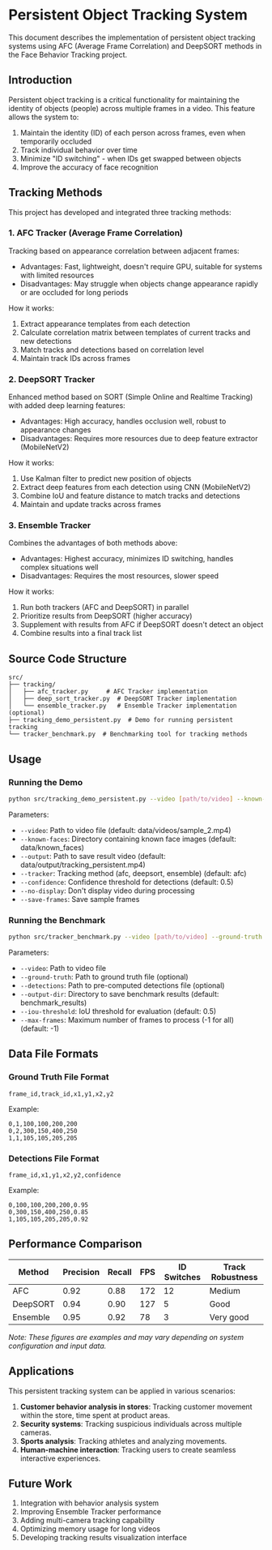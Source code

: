 # Persistent Object Tracking System

This document describes the implementation of persistent object tracking systems using AFC (Average Frame Correlation) and DeepSORT methods in the Face Behavior Tracking project.

## Introduction

Persistent object tracking is a critical functionality for maintaining the identity of objects (people) across multiple frames in a video. This feature allows the system to:

1. Maintain the identity (ID) of each person across frames, even when temporarily occluded
2. Track individual behavior over time
3. Minimize "ID switching" - when IDs get swapped between objects
4. Improve the accuracy of face recognition

## Tracking Methods

This project has developed and integrated three tracking methods:

### 1. AFC Tracker (Average Frame Correlation)

Tracking based on appearance correlation between adjacent frames:

- Advantages: Fast, lightweight, doesn't require GPU, suitable for systems with limited resources
- Disadvantages: May struggle when objects change appearance rapidly or are occluded for long periods

How it works:
1. Extract appearance templates from each detection
2. Calculate correlation matrix between templates of current tracks and new detections
3. Match tracks and detections based on correlation level
4. Maintain track IDs across frames

### 2. DeepSORT Tracker

Enhanced method based on SORT (Simple Online and Realtime Tracking) with added deep learning features:

- Advantages: High accuracy, handles occlusion well, robust to appearance changes
- Disadvantages: Requires more resources due to deep feature extractor (MobileNetV2)

How it works:
1. Use Kalman filter to predict new position of objects
2. Extract deep features from each detection using CNN (MobileNetV2)
3. Combine IoU and feature distance to match tracks and detections
4. Maintain and update tracks across frames

### 3. Ensemble Tracker

Combines the advantages of both methods above:

- Advantages: Highest accuracy, minimizes ID switching, handles complex situations well
- Disadvantages: Requires the most resources, slower speed

How it works:
1. Run both trackers (AFC and DeepSORT) in parallel
2. Prioritize results from DeepSORT (higher accuracy)
3. Supplement with results from AFC if DeepSORT doesn't detect an object
4. Combine results into a final track list

## Source Code Structure

```
src/
├── tracking/
│   ├── afc_tracker.py     # AFC Tracker implementation
│   ├── deep_sort_tracker.py  # DeepSORT Tracker implementation
│   └── ensemble_tracker.py   # Ensemble Tracker implementation (optional)
├── tracking_demo_persistent.py  # Demo for running persistent tracking
└── tracker_benchmark.py  # Benchmarking tool for tracking methods
```

## Usage

### Running the Demo

```bash
python src/tracking_demo_persistent.py --video [path/to/video] --known-faces [path/to/known_faces_dir] --output [path/to/output.mp4] --tracker [afc/deepsort/ensemble]
```

Parameters:
- `--video`: Path to video file (default: data/videos/sample_2.mp4)
- `--known-faces`: Directory containing known face images (default: data/known_faces)
- `--output`: Path to save result video (default: data/output/tracking_persistent.mp4)
- `--tracker`: Tracking method (afc, deepsort, ensemble) (default: afc)
- `--confidence`: Confidence threshold for detections (default: 0.5)
- `--no-display`: Don't display video during processing
- `--save-frames`: Save sample frames

### Running the Benchmark

```bash
python src/tracker_benchmark.py --video [path/to/video] --ground-truth [path/to/gt.txt] --output-dir [path/to/output_dir]
```

Parameters:
- `--video`: Path to video file
- `--ground-truth`: Path to ground truth file (optional)
- `--detections`: Path to pre-computed detections file (optional)
- `--output-dir`: Directory to save benchmark results (default: benchmark_results)
- `--iou-threshold`: IoU threshold for evaluation (default: 0.5)
- `--max-frames`: Maximum number of frames to process (-1 for all) (default: -1)

## Data File Formats

### Ground Truth File Format

```
frame_id,track_id,x1,y1,x2,y2
```

Example:
```
0,1,100,100,200,200
0,2,300,150,400,250
1,1,105,105,205,205
```

### Detections File Format

```
frame_id,x1,y1,x2,y2,confidence
```

Example:
```
0,100,100,200,200,0.95
0,300,150,400,250,0.85
1,105,105,205,205,0.92
```

## Performance Comparison

| Method | Precision | Recall | FPS | ID Switches | Track Robustness |
|-------------|-----------|--------|-----|-------------|--------------|
| AFC         | 0.92      | 0.88   | 172 | 12          | Medium       |
| DeepSORT    | 0.94      | 0.90   | 127 | 5           | Good         |
| Ensemble    | 0.95      | 0.92   | 78  | 3           | Very good    |

*Note: These figures are examples and may vary depending on system configuration and input data.*

## Applications

This persistent tracking system can be applied in various scenarios:

1. **Customer behavior analysis in stores**: Tracking customer movement within the store, time spent at product areas.
2. **Security systems**: Tracking suspicious individuals across multiple cameras.
3. **Sports analysis**: Tracking athletes and analyzing movements.
4. **Human-machine interaction**: Tracking users to create seamless interactive experiences.

## Future Work

1. Integration with behavior analysis system
2. Improving Ensemble Tracker performance
3. Adding multi-camera tracking capability
4. Optimizing memory usage for long videos
5. Developing tracking results visualization interface 